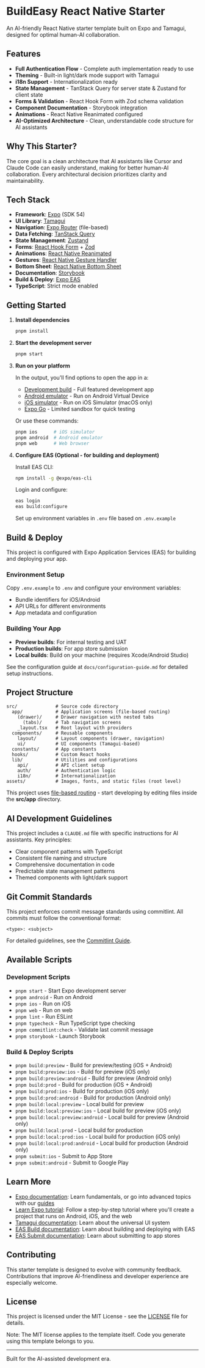 # BuildEasy React Native Starter

An AI-friendly React Native starter template built on Expo and Tamagui, designed for optimal human-AI collaboration.

## Features

- **Full Authentication Flow** - Complete auth implementation ready to use
- **Theming** - Built-in light/dark mode support with Tamagui
- **i18n Support** - Internationalization ready
- **State Management** - TanStack Query for server state & Zustand for client state
- **Forms & Validation** - React Hook Form with Zod schema validation
- **Component Documentation** - Storybook integration
- **Animations** - React Native Reanimated configured
- **AI-Optimized Architecture** - Clean, understandable code structure for AI assistants

## Why This Starter?

The core goal is a clean architecture that AI assistants like Cursor and Claude Code can easily understand, making for better human-AI collaboration. Every architectural decision prioritizes clarity and maintainability.

## Tech Stack

- **Framework**: [Expo](https://expo.dev) (SDK 54)
- **UI Library**: [Tamagui](https://tamagui.dev)
- **Navigation**: [Expo Router](https://docs.expo.dev/router/introduction/) (file-based)
- **Data Fetching**: [TanStack Query](https://tanstack.com/query/latest)
- **State Management**: [Zustand](https://zustand-demo.pmnd.rs/)
- **Forms**: [React Hook Form](https://react-hook-form.com/) + [Zod](https://zod.dev/)
- **Animations**: [React Native Reanimated](https://docs.swmansion.com/react-native-reanimated/)
- **Gestures**: [React Native Gesture Handler](https://docs.swmansion.com/react-native-gesture-handler/)
- **Bottom Sheet**: [React Native Bottom Sheet](https://gorhom.github.io/react-native-bottom-sheet/)
- **Documentation**: [Storybook](https://storybook.js.org/)
- **Build & Deploy**: [Expo EAS](https://docs.expo.dev/eas/)
- **TypeScript**: Strict mode enabled

## Getting Started

1. **Install dependencies**

   ```bash
   pnpm install
   ```

2. **Start the development server**

   ```bash
   pnpm start
   ```

3. **Run on your platform**

   In the output, you'll find options to open the app in a:
   - [Development build](https://docs.expo.dev/develop/development-builds/introduction/) - Full featured development app
   - [Android emulator](https://docs.expo.dev/workflow/android-studio-emulator/) - Run on Android Virtual Device
   - [iOS simulator](https://docs.expo.dev/workflow/ios-simulator/) - Run on iOS Simulator (macOS only)
   - [Expo Go](https://expo.dev/go) - Limited sandbox for quick testing

   Or use these commands:

   ```bash
   pnpm ios      # iOS simulator
   pnpm android  # Android emulator
   pnpm web      # Web browser
   ```

4. **Configure EAS (Optional - for building and deployment)**

   Install EAS CLI:

   ```bash
   npm install -g @expo/eas-cli
   ```

   Login and configure:

   ```bash
   eas login
   eas build:configure
   ```

   Set up environment variables in `.env` file based on `.env.example`

## Build & Deploy

This project is configured with Expo Application Services (EAS) for building and deploying your app.

### Environment Setup

Copy `.env.example` to `.env` and configure your environment variables:

- Bundle identifiers for iOS/Android
- API URLs for different environments
- App metadata and configuration

### Building Your App

- **Preview builds**: For internal testing and UAT
- **Production builds**: For app store submission
- **Local builds**: Build on your machine (requires Xcode/Android Studio)

See the configuration guide at `docs/configuration-guide.md` for detailed setup instructions.

## Project Structure

```
src/              # Source code directory
  app/            # Application screens (file-based routing)
    (drawer)/     # Drawer navigation with nested tabs
      (tabs)/     # Tab navigation screens
    _layout.tsx   # Root layout with providers
  components/     # Reusable components
    layout/       # Layout components (drawer, navigation)
    ui/           # UI components (Tamagui-based)
  constants/      # App constants
  hooks/          # Custom React hooks
  lib/            # Utilities and configurations
    api/          # API client setup
    auth/         # Authentication logic
    i18n/         # Internationalization
assets/           # Images, fonts, and static files (root level)
```

This project uses [file-based routing](https://docs.expo.dev/router/introduction) - start developing by editing files inside the **src/app** directory.

## AI Development Guidelines

This project includes a `CLAUDE.md` file with specific instructions for AI assistants. Key principles:

- Clear component patterns with TypeScript
- Consistent file naming and structure
- Comprehensive documentation in code
- Predictable state management patterns
- Themed components with light/dark support

## Git Commit Standards

This project enforces commit message standards using commitlint. All commits must follow the conventional format:

```
<type>: <subject>
```

For detailed guidelines, see the [Commitlint Guide](docs/commitlint-guide.md).

## Available Scripts

### Development Scripts

- `pnpm start` - Start Expo development server
- `pnpm android` - Run on Android
- `pnpm ios` - Run on iOS
- `pnpm web` - Run on web
- `pnpm lint` - Run ESLint
- `pnpm typecheck` - Run TypeScript type checking
- `pnpm commitlint:check` - Validate last commit message
- `pnpm storybook` - Launch Storybook

### Build & Deploy Scripts

- `pnpm build:preview` - Build for preview/testing (iOS + Android)
- `pnpm build:preview:ios` - Build for preview (iOS only)
- `pnpm build:preview:android` - Build for preview (Android only)
- `pnpm build:prod` - Build for production (iOS + Android)
- `pnpm build:prod:ios` - Build for production (iOS only)
- `pnpm build:prod:android` - Build for production (Android only)
- `pnpm build:local:preview` - Local build for preview
- `pnpm build:local:preview:ios` - Local build for preview (iOS only)
- `pnpm build:local:preview:android` - Local build for preview (Android only)
- `pnpm build:local:prod` - Local build for production
- `pnpm build:local:prod:ios` - Local build for production (iOS only)
- `pnpm build:local:prod:android` - Local build for production (Android only)
- `pnpm submit:ios` - Submit to App Store
- `pnpm submit:android` - Submit to Google Play

## Learn More

- [Expo documentation](https://docs.expo.dev/): Learn fundamentals, or go into advanced topics with our [guides](https://docs.expo.dev/guides)
- [Learn Expo tutorial](https://docs.expo.dev/tutorial/introduction/): Follow a step-by-step tutorial where you'll create a project that runs on Android, iOS, and the web
- [Tamagui documentation](https://tamagui.dev/docs/intro/introduction): Learn about the universal UI system
- [EAS Build documentation](https://docs.expo.dev/build/introduction/): Learn about building and deploying with EAS
- [EAS Submit documentation](https://docs.expo.dev/submit/introduction/): Learn about submitting to app stores

## Contributing

This starter template is designed to evolve with community feedback. Contributions that improve AI-friendliness and developer experience are especially welcome.

## License

This project is licensed under the MIT License - see the [LICENSE](LICENSE) file for details.

Note: The MIT license applies to the template itself. Code you generate using this template belongs to you.

---

Built for the AI-assisted development era.
